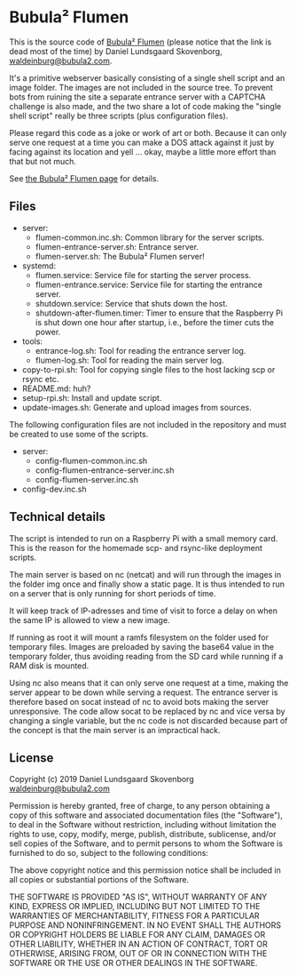 Bubula² Flumen
==============

This is the source code of [Bubula² Flumen](http://flumen.bubula2.com)
(please notice that the link is dead most of the time) by Daniel
Lundsgaard Skovenborg, <waldeinburg@bubula2.com>.

It's a primitive webserver basically consisting of a single shell script
and an image folder. The images are not included in the source tree. To
prevent bots from ruining the site a separate entrance server with a
CAPTCHA challenge is also made, and the two share a lot of code making
the "single shell script" really be three scripts (plus configuration
files).

Please regard this code as a joke or work of art or both. Because it can
only serve one request at a time you can make a DOS attack against it
just by facing against its location and yell ... okay, maybe a little
more effort than that but not much.

See [the Bubula² Flumen page](http://bubula2.com/en/flumen) for details.


## Files

- server:
  - flumen-common.inc.sh: Common library for the server scripts.
  - flumen-entrance-server.sh: Entrance server.
  - flumen-server.sh: The Bubula² Flumen server!
- systemd:
  - flumen.service: Service file for starting the server process.
  - flumen-entrance.service: Service file for starting the entrance
    server.
  - shutdown.service: Service that shuts down the host.
  - shutdown-after-flumen.timer: Timer to ensure that the Raspberry Pi
    is shut down one hour after startup, i.e., before the timer cuts the
    power.
- tools:
  - entrance-log.sh: Tool for reading the entrance server log.
  - flumen-log.sh: Tool for reading the main server log.
- copy-to-rpi.sh: Tool for copying single files to the host lacking scp
  or rsync etc.
- README.md: huh?
- setup-rpi.sh: Install and update script.
- update-images.sh: Generate and upload images from sources.

The following configuration files are not included in the repository and
must be created to use some of the scripts.

- server:
  - config-flumen-common.inc.sh
  - config-flumen-entrance-server.inc.sh
  - config-flumen-server.inc.sh
- config-dev.inc.sh


## Technical details

The script is intended to run on a Raspberry Pi with a small memory
card. This is the reason for the homemade scp- and rsync-like deployment
scripts.

The main server is based on nc (netcat) and will run through the images
in the folder img once and finally show a static page. It is thus
intended to run on a server that is only running for short periods of
time.

It will keep track of IP-adresses and time of visit to force a delay on
when the same IP is allowed to view a new image.

If running as root it will mount a ramfs filesystem on the folder used
for temporary files. Images are preloaded by saving the base64 value in
the temporary folder, thus avoiding reading from the SD card while
running if a RAM disk is mounted.

Using nc also means that it can only serve one request at a time, making
the server appear to be down while serving a request. The entrance
server is therefore based on socat instead of nc to avoid bots making
the server unresponsive. The code allow socat to be replaced by nc and
vice versa by changing a single variable, but the nc code is not
discarded because part of the concept is that the main server is an
impractical hack.


## License

Copyright (c) 2019 Daniel Lundsgaard Skovenborg
<waldeinburg@bubula2.com>

Permission is hereby granted, free of charge, to any person obtaining a
copy of this software and associated documentation files (the
"Software"), to deal in the Software without restriction, including
without limitation the rights to use, copy, modify, merge, publish,
distribute, sublicense, and/or sell copies of the Software, and to
permit persons to whom the Software is furnished to do so, subject to
the following conditions:

The above copyright notice and this permission notice shall be included
in all copies or substantial portions of the Software.

THE SOFTWARE IS PROVIDED "AS IS", WITHOUT WARRANTY OF ANY KIND, EXPRESS
OR IMPLIED, INCLUDING BUT NOT LIMITED TO THE WARRANTIES OF
MERCHANTABILITY, FITNESS FOR A PARTICULAR PURPOSE AND NONINFRINGEMENT.
IN NO EVENT SHALL THE AUTHORS OR COPYRIGHT HOLDERS BE LIABLE FOR ANY
CLAIM, DAMAGES OR OTHER LIABILITY, WHETHER IN AN ACTION OF CONTRACT,
TORT OR OTHERWISE, ARISING FROM, OUT OF OR IN CONNECTION WITH THE
SOFTWARE OR THE USE OR OTHER DEALINGS IN THE SOFTWARE.
